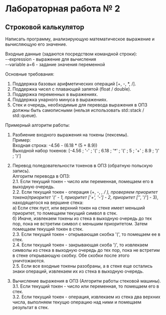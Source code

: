 # Лабораторная работа № 2

## Строковой калькулятор  

Написать программу, анализирующую математическое выражение и вычисляющую его значение.  

Входные данные (задаются посредством командной строки):     
--expression - выражение для вычисления   
--variable a=6 - задание значения переменной  

Основные требования:  
1. Поддержка базовых арифметических операций [+, -, *, /].  
2. Поддержка чисел с плавающей запятой (float / double).  
3. Поддержка переменных в выражениях.  
4. Поддержка унарного минуса в выражениях.  
5. Стек и очередь, необходимые для перевода выражения в ОПЗ должны быть самописными (нельзя использовать std::stack / std::queue).  

Примерный алгоритм работы:  
1. Разбиение входного выражения на токены (лексемы).   
   Пример:  
   Входная строка: -4.56 - (6.18 * (5 + 8.9))  
   Выходной набор токенов: [-4.56 ; '-' ; '(' ; 6.18 ; '*' ; '(' ; 5 ; '+' ; 8.9 ; ')' ; ')']  
   
2. Перевод поледовательности токенов в ОПЗ (обратную польскую запись).  
   Алгоритм перевода в ОПЗ:  
   2.1. Если текущий токен - число или переменная, помещаем его в выходную очередь.  
   2.2. Если текущий токен - операция (+, -, *, / ), проверяем приоритет токена(приоритет '(' - 1, приоритет ['+', '-'] - 2, приоритет ['*', '/'] - 3), находящегося на вершине стека:  
        а) Если стек пуст, или верхний токен на стеке имеет меньший приоритет, то помещаем текущий символ в стек.  
		б) Иначе, извлекаем токены из стека в выходную очередь до тех пор, пока не встретим символ с меньшим приоритетом. Затем помещаем текущий токен в стек.  
   2.3. Если текущий токен - открывающая скобка '(', то помещаем ее в стек.  
   2.4. Если текущий токен - закрывающая скоба ')',  то извлекаем символы из стека в выходную очередь до тех пор, пока не встретим в стеке открывающую скобку. Обе скобки после этого уничтожаются.    
   2.5. Если все входные токены разобраны, а в стеке еще остались знаки операций, извлекаем их из стека в выходную очередь.  

3. Вычисление выражения в ОПЗ (Алгоритм работы стековой машины).  
   3.1. Если текущий токен - число или переменная, то помещаем его в стек.  
   3.2. Если текущий токен - операция, извлекаем из стека два верхних числа, выполняем текущю операцию над ними и помещаем результат в стек.    
     
